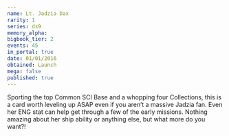 ```yaml
---
name: Lt. Jadzia Dax
rarity: 1
series: ds9
memory_alpha:
bigbook_tier: 2
events: 45
in_portal: true
date: 01/01/2016
obtained: Launch
mega: false
published: true
---
```


Sporting the top Common SCI Base and a whopping four Collections, this is a card worth leveling up ASAP even if you aren’t a massive Jadzia fan. Even her ENG stat can help get through a few of the early missions. Nothing amazing about her ship ability or anything else, but what more do you want?!
